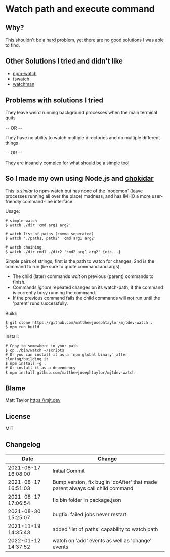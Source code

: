 # Watch path and execute command

## Why?

This shouldn't be a hard problem, yet there are no good solutions I was able to find.

## Other Solutions I tried and didn't like
- [npm-watch](https://github.com/M-Zuber/npm-watch)
- [fswatch](https://github.com/emcrisostomo/fswatch) 
- [watchman](https://github.com/facebook/watchman)

## Problems with solutions I tried
They leave weird running background processes when the main terminal quits

-- OR --

They have no ability to watch multiple directories and do multiple different things

-- OR --

They are insanely complex for what should be a simple tool

## So I made my own using Node.js and [chokidar](https://github.com/paulmillr/chokidar)

This is _simlar_ to npm-watch but has none of the 'nodemon' (leave processes running all over the place) madness, and has IMHO a more user-friendly command-line interface.

Usage:

```console
# simple watch
$ watch ./dir 'cmd arg1 arg2'

# watch list of paths (comma seperated)
$ watch './path1, path2' 'cmd arg1 arg2'

# watch chaining
$ watch ./dir cmd1 ./dir2 'cmd2 arg1 arg2' {etc...}
```

Simple pairs of strings, first is the path to watch for changes, 2nd is the command to run (be sure to quote command and args)

- The child (later) commands _wait_ on previous (parent) commands to finish.
- Commands _ignore_ repeated changes on its watch-path, if the command is currently busy running the command.
- If the previous command fails the child commands will not run until the 'parent' runs successfully.

Build: 
```console
$ git clone https://github.com/matthewjosephtaylor/mjtdev-watch .
$ npm run build
```

Install:
```console
# Copy to somewhere in your path
$ cp ./bin/watch ~/scripts
# Or you can install it as a 'npm global binary' after cloning/building it
$ npm install -g .
# Or install it as a dependency
$ npm install github.com/matthewjosephtaylor/mjtdev-watch
```
## Blame

Matt Taylor https://mjt.dev

## License

MIT

## Changelog

| Date                | Change                                                                        |
| ------------------- | ----------------------------------------------------------------------------- |
| 2021-08-17 16:08:00 | Initial Commit                                                                |
| 2021-08-17 16:51:03 | Bump version, fix bug in 'doAfter' that made parent always call child command |
| 2021-08-17 17:06:54 | fix bin folder in package.json                                                |
| 2021-08-30 15:25:07 | bugfix: failed jobs never restart                                             |
| 2021-11-19 14:35:43 | added 'list of paths' capability to watch path                                |
| 2022-01-12 14:37:52 | watch on 'add' events as well as 'change' events                              |



